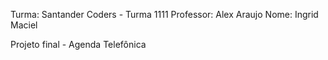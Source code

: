 Turma: Santander Coders - Turma 1111
Professor: Alex Araujo
Nome: Ingrid Maciel

Projeto final - Agenda Telefônica